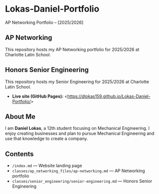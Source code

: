 # Lokas-Daniel-Portfolio
AP Networking Portfolio – [2025/2026]
## AP Networking
This repository hosts my AP Networking portfolio for
2025/2026 at Charlotte Latin School.
## Honors Senior Engineering
This repository hosts my Senior Engineering for
2025/2026 at Charlotte Latin School.
- **Live site (GitHub Pages):** &lt;https://dlokas159.github.io/Lokas-Daniel-Portfolio/&gt;
## About Me
I am **Daniel Lokas**, a 12th student focusing on Mechanical Engineering.
I enjoy creating businesses and plan to pursue Mechanical Engineering and use that knowledge to create a company.
## Contents
- `/index.md` — Website landing page
- `classes/ap_networking_files/ap-networking.md` — AP Networking portfolio
- `classes/senior_engineering/senior-engineering.md` — Honors Senior Engineering
